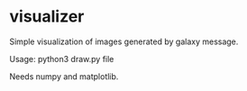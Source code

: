 # visualizer

Simple visualization of images generated by galaxy message.

Usage: python3 draw.py file

Needs numpy and matplotlib.
